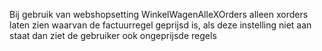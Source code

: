 Bij gebruik van webshopsetting WinkelWagenAlleXOrders alleen xorders laten zien waarvan de factuurregel geprijsd is, als deze instelling niet aan staat dan ziet de gebruiker ook ongeprijsde regels